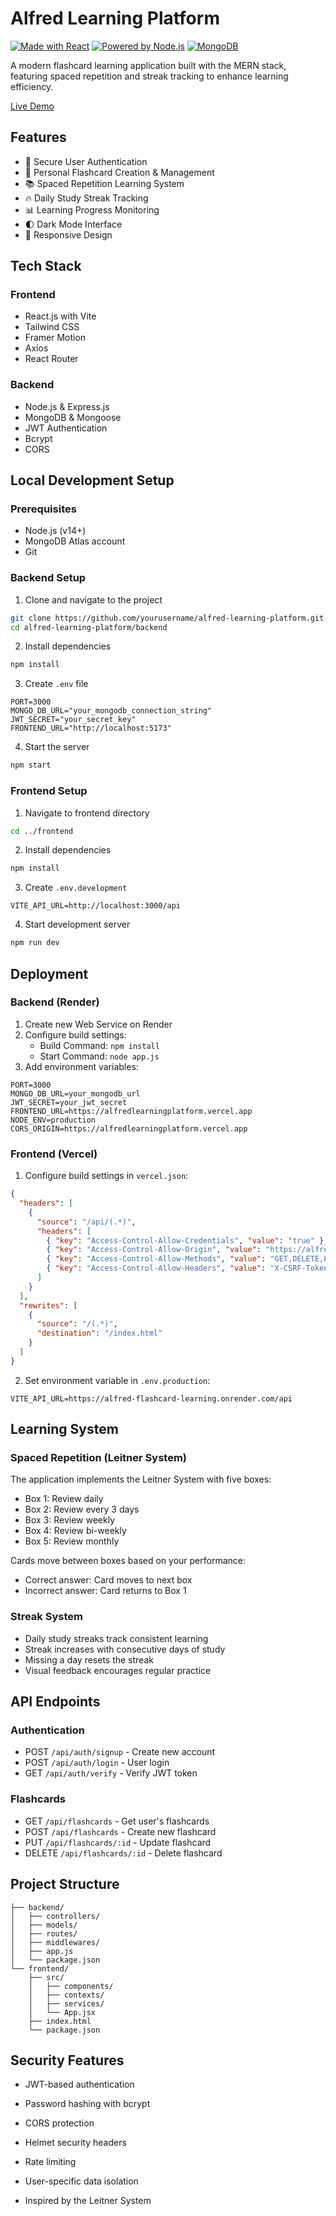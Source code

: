 # Alfred Learning Platform

[![Made with React](https://img.shields.io/badge/React-20232A?style=flat&logo=react&logoColor=61DAFB)](https://reactjs.org/)
[![Powered by Node.js](https://img.shields.io/badge/Node.js-43853D?style=flat&logo=node.js&logoColor=white)](https://nodejs.org/)
[![MongoDB](https://img.shields.io/badge/MongoDB-4EA94B?style=flat&logo=mongodb&logoColor=white)](https://www.mongodb.com/)

A modern flashcard learning application built with the MERN stack, featuring spaced repetition and streak tracking to enhance learning efficiency.

[Live Demo](https://alfredlearningplatform.vercel.app)

## Features

- 🔐 Secure User Authentication
- 📝 Personal Flashcard Creation & Management
- 📚 Spaced Repetition Learning System
- 🔥 Daily Study Streak Tracking
- 📊 Learning Progress Monitoring
- 🌓 Dark Mode Interface
- 📱 Responsive Design

## Tech Stack

### Frontend
- React.js with Vite
- Tailwind CSS
- Framer Motion
- Axios
- React Router

### Backend
- Node.js & Express.js
- MongoDB & Mongoose
- JWT Authentication
- Bcrypt
- CORS

## Local Development Setup

### Prerequisites
- Node.js (v14+)
- MongoDB Atlas account
- Git

### Backend Setup

1. Clone and navigate to the project
```bash
git clone https://github.com/yourusername/alfred-learning-platform.git
cd alfred-learning-platform/backend
```

2. Install dependencies
```bash
npm install
```

3. Create `.env` file
```env
PORT=3000
MONGO_DB_URL="your_mongodb_connection_string"
JWT_SECRET="your_secret_key"
FRONTEND_URL="http://localhost:5173"
```

4. Start the server
```bash
npm start
```

### Frontend Setup

1. Navigate to frontend directory
```bash
cd ../frontend
```

2. Install dependencies
```bash
npm install
```

3. Create `.env.development`
```env
VITE_API_URL=http://localhost:3000/api
```

4. Start development server
```bash
npm run dev
```

## Deployment

### Backend (Render)

1. Create new Web Service on Render
2. Configure build settings:
   - Build Command: `npm install`
   - Start Command: `node app.js`
3. Add environment variables:
```env
PORT=3000
MONGO_DB_URL=your_mongodb_url
JWT_SECRET=your_jwt_secret
FRONTEND_URL=https://alfredlearningplatform.vercel.app
NODE_ENV=production
CORS_ORIGIN=https://alfredlearningplatform.vercel.app
```

### Frontend (Vercel)

1. Configure build settings in `vercel.json`:
```json
{
  "headers": [
    {
      "source": "/api/(.*)",
      "headers": [
        { "key": "Access-Control-Allow-Credentials", "value": "true" },
        { "key": "Access-Control-Allow-Origin", "value": "https://alfred-flashcard-learning.onrender.com" },
        { "key": "Access-Control-Allow-Methods", "value": "GET,DELETE,PATCH,POST,PUT" },
        { "key": "Access-Control-Allow-Headers", "value": "X-CSRF-Token, X-Requested-With, Accept, Accept-Version, Content-Length, Content-MD5, Content-Type, Date, X-Api-Version, Authorization" }
      ]
    }
  ],
  "rewrites": [
    {
      "source": "/(.*)",
      "destination": "/index.html"
    }
  ]
}
```

2. Set environment variable in `.env.production`:
```env
VITE_API_URL=https://alfred-flashcard-learning.onrender.com/api
```

## Learning System

### Spaced Repetition (Leitner System)

The application implements the Leitner System with five boxes:
- Box 1: Review daily
- Box 2: Review every 3 days
- Box 3: Review weekly
- Box 4: Review bi-weekly
- Box 5: Review monthly

Cards move between boxes based on your performance:
- Correct answer: Card moves to next box
- Incorrect answer: Card returns to Box 1

### Streak System
- Daily study streaks track consistent learning
- Streak increases with consecutive days of study
- Missing a day resets the streak
- Visual feedback encourages regular practice

## API Endpoints

### Authentication
- POST `/api/auth/signup` - Create new account
- POST `/api/auth/login` - User login
- GET `/api/auth/verify` - Verify JWT token

### Flashcards
- GET `/api/flashcards` - Get user's flashcards
- POST `/api/flashcards` - Create new flashcard
- PUT `/api/flashcards/:id` - Update flashcard
- DELETE `/api/flashcards/:id` - Delete flashcard

## Project Structure
```
├── backend/
│   ├── controllers/
│   ├── models/
│   ├── routes/
│   ├── middlewares/
│   ├── app.js
│   └── package.json
└── frontend/
    ├── src/
    │   ├── components/
    │   ├── contexts/
    │   ├── services/
    │   └── App.jsx
    ├── index.html
    └── package.json
```

## Security Features
- JWT-based authentication
- Password hashing with bcrypt
- CORS protection
- Helmet security headers
- Rate limiting
- User-specific data isolation


- Inspired by the Leitner System

